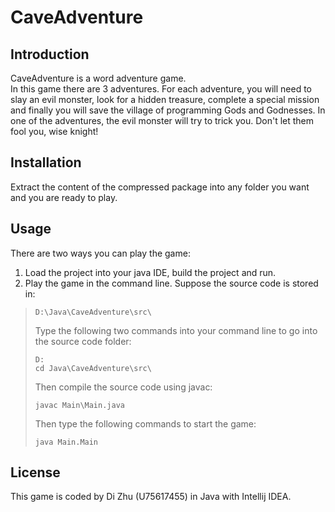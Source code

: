 # CaveAdventure

## Introduction
CaveAdventure is a word adventure game. <br> 
In this game there are 3 adventures. For each adventure, you will need to slay an evil monster, look for a hidden treasure, complete a special mission and finally you will save the village of programming Gods and Godnesses. In one of the adventures, the evil monster will try to trick you. Don't let them fool you, wise knight! 
<br>

## Installation
Extract the content of the compressed package into any folder you want and you are ready to play. <br>

## Usage
There are two ways you can play the game: <br>
1. Load the project into your java IDE, build the project and run.
2. Play the game in the command line. Suppose the source code is stored in: 
>```
> D:\Java\CaveAdventure\src\
>```
> Type the following two commands into your command line to go into the source code folder:
>```
> D:
> cd Java\CaveAdventure\src\
>```
> Then compile the source code using javac:
>```
> javac Main\Main.java
>```
> Then type the following commands to start the game:
>```
> java Main.Main
>```


## License
This game is coded by Di Zhu (U75617455) in Java with Intellij IDEA.

